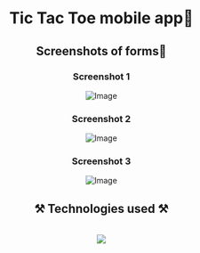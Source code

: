 
<h1 align="center">Tic Tac Toe mobile app📱</h1>
<h2 align="center">Screenshots of forms📸</h2>
<h3 align="center">Screenshot 1</h3>
<div align="center">
<img src="https://github.com/user-attachments/assets/228b461b-670e-477a-b43d-d1b0c4838712" alt="Image" />
</div>
<h3 align="center">Screenshot 2</h3>
<div align="center">
<img src="https://github.com/user-attachments/assets/1c964642-4ac5-46b7-a1f1-a98b2e89b34e" alt="Image" />
</div>
<h3 align="center">Screenshot 3</h3>
<div align="center">
<img src="https://github.com/user-attachments/assets/ab1ddab5-39d2-4699-9fb1-7a9032f51c1e" alt="Image" />
</div>
<h2 align="center">⚒️ Technologies used ⚒️</h2>
<br/>
<div align="center">
    <img src="https://skillicons.dev/icons?i=html,css,typescript,javascript,react,github,npm,androidstudio" />   
</div>

